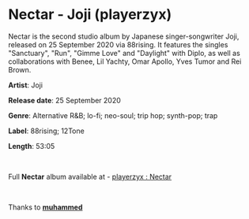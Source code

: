 # Nectar - Joji (playerzyx)

Nectar is the second studio album by Japanese singer-songwriter Joji, released on 25 September 2020 via 88rising. It features the singles "Sanctuary", "Run", "Gimme Love" and "Daylight" with Diplo, as well as collaborations with Benee, Lil Yachty, Omar Apollo, Yves Tumor and Rei Brown. 

**Artist**: Joji

**Release date**: 25 September 2020

**Genre**: Alternative R&B; lo-fi; neo-soul; trip hop; synth-pop; trap

**Label**: 88rising; 12Tone

**Length**: 53:05

‎

Full **Nectar** album available at - [playerzyx : Nectar](https://akshzyx.github.io/playerzyx/) 

‎

Thanks to **[muhammed](https://github.com/muhammed/mini-player)**
